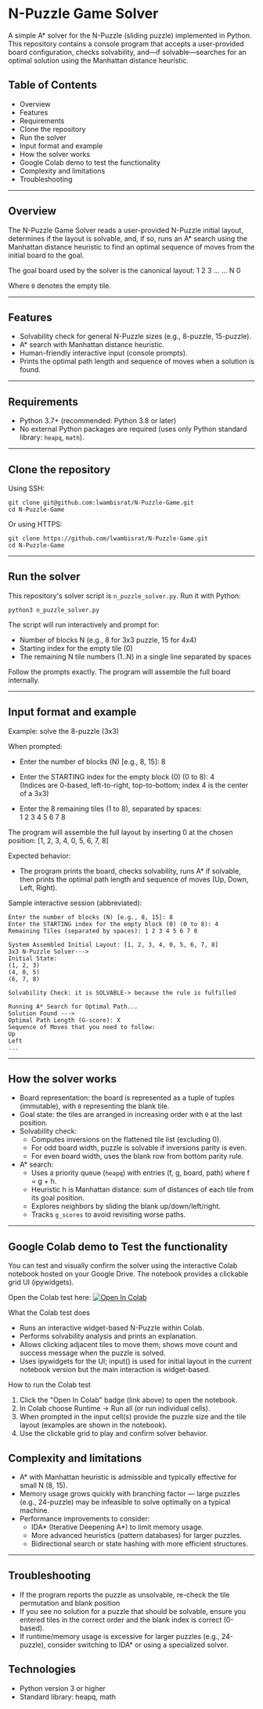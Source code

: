 # N-Puzzle Game Solver

A simple A* solver for the N-Puzzle (sliding puzzle) implemented in Python.  
This repository contains a console program that accepts a user-provided board configuration, checks solvability, and—if solvable—searches for an optimal solution using the Manhattan distance heuristic.



## Table of Contents

- Overview
- Features
- Requirements
- Clone the repository
- Run the solver
- Input format and example
- How the solver works
- Google Colab demo to test the functionality
- Complexity and limitations
- Troubleshooting


---

## Overview

The N-Puzzle Game Solver reads a user-provided N-Puzzle initial layout, determines if the layout is solvable, and, if so, runs an A* search using the Manhattan distance heuristic to find an optimal sequence of moves from the initial board to the goal.

The goal board used by the solver is the canonical layout:
1 2 3 ...
... N 0

Where `0` denotes the empty tile.

---

## Features

- Solvability check for general N-Puzzle sizes (e.g., 8-puzzle, 15-puzzle).
- A* search with Manhattan distance heuristic.
- Human-friendly interactive input (console prompts).
- Prints the optimal path length and sequence of moves when a solution is found.

---

## Requirements

- Python 3.7+ (recommended: Python 3.8 or later)
- No external Python packages are required (uses only Python standard library: `heapq`, `math`).

---

## Clone the repository

Using SSH:
```
git clone git@github.com:lwambisrat/N-Puzzle-Game.git
cd N-Puzzle-Game
```

Or using HTTPS:
```
git clone https://github.com/lwambisrat/N-Puzzle-Game.git
cd N-Puzzle-Game
```

---

## Run the solver

This repository's solver script is `n_puzzle_solver.py`. Run it with Python:

```
python3 n_puzzle_solver.py
```

The script will run interactively and prompt for:
- Number of blocks N (e.g., 8 for 3x3 puzzle, 15 for 4x4)
- Starting index for the empty tile (0)
- The remaining N tile numbers (1..N) in a single line separated by spaces

Follow the prompts exactly. The program will assemble the full board internally.

---

## Input format and example

Example: solve the 8-puzzle (3x3)

When prompted:
- Enter the number of blocks (N) [e.g., 8, 15]: 8

- Enter the STARTING index for the empty block (0) (0 to 8): 4  
  (Indices are 0-based, left-to-right, top-to-bottom; index 4 is the center of a 3x3)

- Enter the 8 remaining tiles (1 to 8), separated by spaces:  
  1 2 3 4 5 6 7 8

The program will assemble the full layout by inserting 0 at the chosen position:
[1, 2, 3, 4, 0, 5, 6, 7, 8]

Expected behavior:
- The program prints the board, checks solvability, runs A* if solvable, then prints the optimal path length and sequence of moves (Up, Down, Left, Right).

Sample interactive session (abbreviated):
```
Enter the number of blocks (N) [e.g., 8, 15]: 8
Enter the STARTING index for the empty block (0) (0 to 8): 4
Remaining Tiles (separated by spaces): 1 2 3 4 5 6 7 8

System Assembled Initial Layout: [1, 2, 3, 4, 0, 5, 6, 7, 8]
3x3 N-Puzzle Solver--->
Initial State:
(1, 2, 3)
(4, 0, 5)
(6, 7, 8)

Solvability Check: it is SOLVABLE-> because the rule is fulfilled

Running A* Search for Optimal Path...
Solution Found --->
Optimal Path Length (G-score): X
Sequence of Moves that you need to follow:
Up
Left
...
```

---

## How the solver works

- Board representation: the board is represented as a tuple of tuples (immutable), with `0` representing the blank tile.
- Goal state: the tiles are arranged in increasing order with `0` at the last position.
- Solvability check:
  - Computes inversions on the flattened tile list (excluding 0).
  - For odd board width, puzzle is solvable if inversions parity is even.
  - For even board width, uses the blank row from bottom parity rule.
- A* search:
  - Uses a priority queue (`heapq`) with entries (f, g, board, path) where f = g + h.
  - Heuristic h is Manhattan distance: sum of distances of each tile from its goal position.
  - Explores neighbors by sliding the blank up/down/left/right.
  - Tracks `g_scores` to avoid revisiting worse paths.

---

## Google Colab demo to Test the functionality

You can test and visually confirm the solver using the interactive Colab notebook hosted on your Google Drive. The notebook provides a clickable grid UI (ipywidgets).

Open the Colab test here:
[![Open In Colab](https://colab.research.google.com/assets/colab-badge.svg)](https://colab.research.google.com/drive/17Lkjzn3T9rwCbEeLngqkUtWSJZA1ZPk4)

What the Colab test does
- Runs an interactive widget-based N-Puzzle within Colab.
- Performs solvability analysis and prints an explanation.
- Allows clicking adjacent tiles to move them; shows move count and success message when the puzzle is solved.
- Uses ipywidgets for the UI; input() is used for initial layout in the current notebook version but the main interaction is widget-based.

How to run the Colab test
1. Click the "Open In Colab" badge (link above) to open the notebook.
2. In Colab choose Runtime → Run all (or run individual cells).
3. When prompted in the input cell(s) provide the puzzle size and the tile layout (examples are shown in the notebook).
4. Use the clickable grid to play and confirm solver behavior.


## Complexity and limitations

- A* with Manhattan heuristic is admissible and typically effective for small N (8, 15).
- Memory usage grows quickly with branching factor — large puzzles (e.g., 24-puzzle) may be infeasible to solve optimally on a typical machine.
- Performance improvements to consider:
  - IDA* (Iterative Deepening A*) to limit memory usage.
  - More advanced heuristics (pattern databases) for larger puzzles.
  - Bidirectional search or state hashing with more efficient structures.

---

## Troubleshooting

- If the program reports the puzzle as unsolvable, re-check the tile permutation and blank position
- If you see no solution for a puzzle that should be solvable, ensure you entered tiles in the correct order and the blank index is correct (0-based).
- If runtime/memory usage is excessive for larger puzzles (e.g., 24-puzzle), consider switching to IDA* or using a specialized solver.

## Technologies

- Python version 3 or higher
- Standard library: heapq, math





